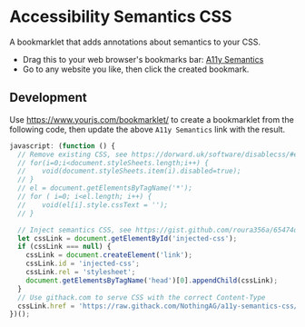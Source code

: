 # Accessibility Semantics CSS

A bookmarklet that adds annotations about semantics to your CSS.

- Drag this to your web browser's bookmarks bar: [A11y Semantics](javascript:(function()%7Bvar%20a%3Ddocument.getElementById(%22injected-css%22)%3Bnull%3D%3D%3Da%26%26(a%3Ddocument.createElement(%22link%22)%2Ca.id%3D%22injected-css%22%2Ca.rel%3D%22stylesheet%22%2Cdocument.getElementsByTagName(%22head%22)%5B0%5D.appendChild(a))%3Ba.href%3D%22https%3A%2F%2Fraw.githack.com%2FNothingAG%2Fa11y-semantics-css%2Fmaster%2Fstyles.css%3Fv%3D%22%2BDate.now()%7D)()%3Bvoid+0)
- Go to any website you like, then click the created bookmark.

## Development

Use <https://www.yourjs.com/bookmarklet/> to create a bookmarklet from the following code, then update the above `A11y Semantics` link with the result.

```javascript
javascript: (function () {
  // Remove existing CSS, see https://dorward.uk/software/disablecss/#enhanced
  // for(i=0;i<document.styleSheets.length;i++) {
  // 	void(document.styleSheets.item(i).disabled=true);
  // }
  // el = document.getElementsByTagName('*');
  // for ( i=0; i<el.length; i++) {
  // 	void(el[i].style.cssText = '');
  // }

  // Inject semantics CSS, see https://gist.github.com/roura356a/65474d2fbf80d24911c9e817771ccaf8
  let cssLink = document.getElementById('injected-css');
  if (cssLink === null) {
    cssLink = document.createElement('link');
    cssLink.id = 'injected-css';
    cssLink.rel = 'stylesheet';
    document.getElementsByTagName('head')[0].appendChild(cssLink);
  }
  // Use githack.com to serve CSS with the correct Content-Type
  cssLink.href = 'https://raw.githack.com/NothingAG/a11y-semantics-css/master/styles.css?v=' + Date.now();
})();
```